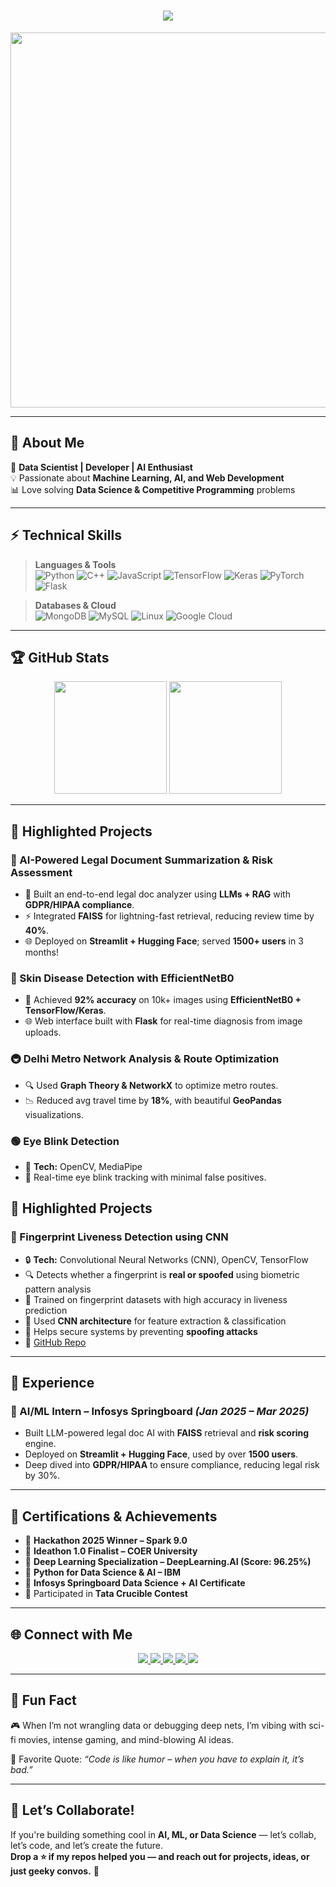 <h1 align="center">
  <img src="https://readme-typing-svg.herokuapp.com?font=Fira+Code&weight=700&pause=1000&color=36BCF7&size=32&center=true&vCenter=true&width=650&height=60&lines=Hey,+I'm+Kunal+Tyagi!;🚀+Data+Scientist+|+AI+Engineer;💡+Problem+Solver+|+Tech+Enthusiast;Welcome+to+My+GitHub+Profile!" />
</h1>

<p align="center">
  <img src="https://c.tenor.com/2uyENRmiUt0AAAAC/coding.gif" width="600" />
</p>

---

## 📌 **About Me**
🚀 **Data Scientist | Developer | AI Enthusiast**  
💡 Passionate about **Machine Learning, AI, and Web Development**  
📊 Love solving **Data Science & Competitive Programming** problems  

---

## ⚡ **Technical Skills**
> **Languages & Tools**  
![Python](https://img.shields.io/badge/Python-%2314354C.svg?style=for-the-badge&logo=python&logoColor=white)
![C++](https://img.shields.io/badge/C++-%2300599C.svg?style=for-the-badge&logo=c%2B%2B&logoColor=white)
![JavaScript](https://img.shields.io/badge/JavaScript-%23F7DF1E.svg?style=for-the-badge&logo=javascript&logoColor=black)
![TensorFlow](https://img.shields.io/badge/TensorFlow-%23FF6F00.svg?style=for-the-badge&logo=TensorFlow&logoColor=white)
![Keras](https://img.shields.io/badge/Keras-%23D00000.svg?style=for-the-badge&logo=keras&logoColor=white)
![PyTorch](https://img.shields.io/badge/PyTorch-%23EE4C2C.svg?style=for-the-badge&logo=PyTorch&logoColor=white)
![Flask](https://img.shields.io/badge/Flask-%23000.svg?style=for-the-badge&logo=flask&logoColor=white)

> **Databases & Cloud**  
![MongoDB](https://img.shields.io/badge/MongoDB-%2347A248.svg?style=for-the-badge&logo=mongodb&logoColor=white)
![MySQL](https://img.shields.io/badge/MySQL-%2300f.svg?style=for-the-badge&logo=mysql&logoColor=white)
![Linux](https://img.shields.io/badge/Linux-%23FCC624.svg?style=for-the-badge&logo=linux&logoColor=black)
![Google Cloud](https://img.shields.io/badge/Google%20Cloud-%234285F4.svg?style=for-the-badge&logo=google-cloud&logoColor=white)

---

## 🏆 **GitHub Stats**
<p align="center">
  <img src="https://github-readme-stats.vercel.app/api?username=Kunaltyagi4906&show_icons=true&theme=radical" height="180px"/>
  <img src="https://github-readme-streak-stats.herokuapp.com/?user=Kunaltyagi4906&theme=radical" height="180px"/>
</p>

---

## 🌟 **Highlighted Projects**
### 🧠 AI-Powered Legal Document Summarization & Risk Assessment
- 📄 Built an end-to-end legal doc analyzer using **LLMs + RAG** with **GDPR/HIPAA compliance**.
- ⚡ Integrated **FAISS** for lightning-fast retrieval, reducing review time by **40%**.
- 🌐 Deployed on **Streamlit + Hugging Face**; served **1500+ users** in 3 months!

### 🧴 Skin Disease Detection with EfficientNetB0
- 📸 Achieved **92% accuracy** on 10k+ images using **EfficientNetB0 + TensorFlow/Keras**.
- 🌐 Web interface built with **Flask** for real-time diagnosis from image uploads.

### 🚇 Delhi Metro Network Analysis & Route Optimization
- 🔍 Used **Graph Theory & NetworkX** to optimize metro routes.
- 📉 Reduced avg travel time by **18%**, with beautiful **GeoPandas** visualizations.

### 🟢 Eye Blink Detection
- 🎯 **Tech:** OpenCV, MediaPipe  
- 👀 Real-time eye blink tracking with minimal false positives.

## 🌟 Highlighted Projects

### 🧬 Fingerprint Liveness Detection using CNN
- 🔒 **Tech:** Convolutional Neural Networks (CNN), OpenCV, TensorFlow  
- 🔍 Detects whether a fingerprint is **real or spoofed** using biometric pattern analysis  
- 🎯 Trained on fingerprint datasets with high accuracy in liveness prediction  
- 🚀 Used **CNN architecture** for feature extraction & classification  
- 🧠 Helps secure systems by preventing **spoofing attacks**  
- 📂 [GitHub Repo](https://github.com/Kunaltyagi4906/FingerPrint-liveness-Detection)

---

## 💼 **Experience**
### 🧠 AI/ML Intern – Infosys Springboard *(Jan 2025 – Mar 2025)*
- Built LLM-powered legal doc AI with **FAISS** retrieval and **risk scoring** engine.
- Deployed on **Streamlit + Hugging Face**, used by over **1500 users**.
- Deep dived into **GDPR/HIPAA** to ensure compliance, reducing legal risk by 30%.

---

## 📜 **Certifications & Achievements**
- 🥇 **Hackathon 2025 Winner – Spark 9.0**
- 🧠 **Ideathon 1.0 Finalist – COER University**
- 📜 **Deep Learning Specialization – DeepLearning.AI (Score: 96.25%)**
- 🧠 **Python for Data Science & AI – IBM**
- 📜 **Infosys Springboard Data Science + AI Certificate**
- 🏁 Participated in **Tata Crucible Contest**

---

## 🌐 **Connect with Me**
<p align="center">
  <a href="https://www.linkedin.com/in/kunal-tyagi-9b37182b0/" target="_blank">
    <img src="https://img.shields.io/badge/LinkedIn-Kunal-blue?style=for-the-badge&logo=linkedin"/>
  </a>
  <a href="https://kunaltyagi4906.github.io/Portfolio-Website/" target="_blank">
    <img src="https://img.shields.io/badge/Portfolio-Kunal-green?style=for-the-badge&logo=google-chrome"/>
  </a>
  <a href="mailto:kunaltyag4906@gmail.com">
    <img src="https://img.shields.io/badge/Email-Kunal-red?style=for-the-badge&logo=gmail"/>
  </a>
  <a href="https://leetcode.com/u/KunalTyagi20/" target="_blank">
    <img src="https://img.shields.io/badge/LeetCode-Kunal-orange?style=for-the-badge&logo=leetcode"/>
  </a>
  <a href="https://www.geeksforgeeks.org/user/kunaltyagf2u/?ref=header_profile" target="_blank">
    <img src="https://img.shields.io/badge/GeeksforGeeks-Kunal-brightgreen?style=for-the-badge&logo=geeksforgeeks"/>
  </a>
</p>

---

## 🚀 **Fun Fact**
🎮 When I’m not wrangling data or debugging deep nets, I’m vibing with sci-fi movies, intense gaming, and mind-blowing AI ideas.

📖 Favorite Quote: _“Code is like humor – when you have to explain it, it’s bad.”_

---

## 🎯 **Let’s Collaborate!**
If you're building something cool in **AI, ML, or Data Science** — let’s collab, let’s code, and let’s create the future.  
**Drop a ⭐ if my repos helped you — and reach out for projects, ideas, or just geeky convos.** 🚀
